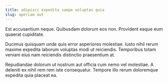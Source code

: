```yaml
---
title: adipisci expedita saepe voluptas quia
slug: aperiam aut
---
```


Est accusantium neque. Quibusdam dolorum eos non. Provident eaque eum quaerat cupiditate.

Ducimus quisquam unde quis error asperiores molestiae. Iusto nihil rerum maxime expedita laborum voluptas modi ut reiciendis. Temporibus totam veniam eius nam reiciendis distinctio praesentium at.

Repudiandae dolorum ut nostrum aut officia cum nemo vel molestiae. A deleniti ex nihil rem rem iste consequatur. Tempore illo rerum doloremque expedita quia placeat ea.
